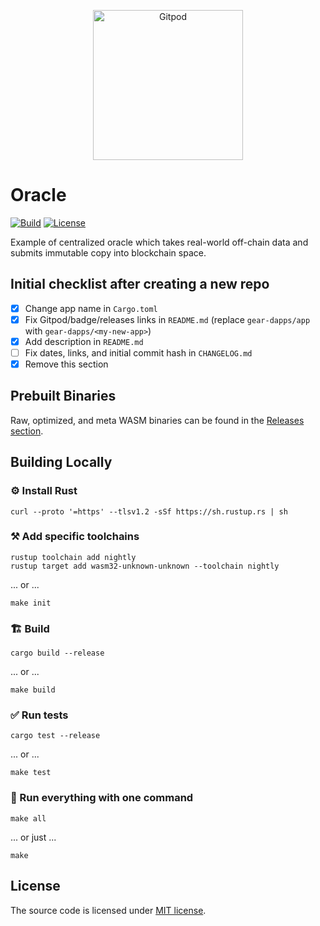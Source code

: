 <p align="center">
  <a href="https://gitpod.io/#https://github.com/gear-dapps/oracle" target="_blank">
    <img src="https://gitpod.io/button/open-in-gitpod.svg" width="240" alt="Gitpod">
  </a>
</p>

# Oracle

[![Build][build_badge]][build_href]
[![License][lic_badge]][lic_href]

[build_badge]: https://github.com/gear-dapps/oracle/workflows/Build/badge.svg
[build_href]: https://github.com/gear-dapps/oracle/actions/workflows/build.yml

[lic_badge]: https://img.shields.io/badge/License-MIT-success
[lic_href]: https://github.com/gear-dapps/oracle/blob/master/LICENSE

<!-- Description starts here -->

Example of centralized oracle which takes real-world off-chain data and submits immutable copy into blockchain space.

<!-- End of description -->

## Initial checklist after creating a new repo

- [x] Change app name in `Cargo.toml`
- [x] Fix Gitpod/badge/releases links in `README.md` (replace `gear-dapps/app` with `gear-dapps/<my-new-app>`)
- [x] Add description in `README.md`
- [ ] Fix dates, links, and initial commit hash in `CHANGELOG.md`
- [x] Remove this section

## Prebuilt Binaries

Raw, optimized, and meta WASM binaries can be found in the [Releases section](https://github.com/gear-dapps/app/releases).

## Building Locally

### ⚙️ Install Rust

```shell
curl --proto '=https' --tlsv1.2 -sSf https://sh.rustup.rs | sh
```

### ⚒️ Add specific toolchains

```shell
rustup toolchain add nightly
rustup target add wasm32-unknown-unknown --toolchain nightly
```

... or ...

```shell
make init
```

### 🏗️ Build

```shell
cargo build --release
```

... or ...

```shell
make build
```

### ✅ Run tests

```shell
cargo test --release
```

... or ...

```shell
make test
```

### 🚀 Run everything with one command

```shell
make all
```

... or just ...

```shell
make
```

## License

The source code is licensed under [MIT license](LICENSE).
